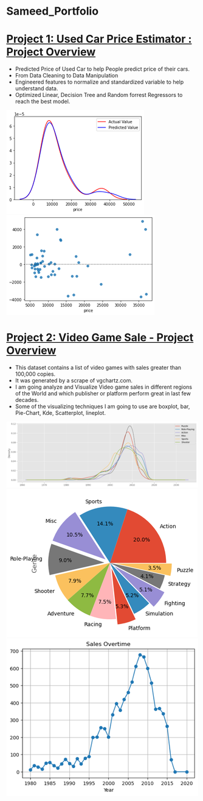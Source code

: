 # Sameed_Portfolio


# [Project 1: Used Car Price Estimator : Project Overview](https://github.com/Sameedahmed123/Cars-Price-Prediction)
* Predicted Price of Used Car to help People predict price of their cars.
* From Data Cleaning to Data Manipulation
* Engineered features to normalize and standardized variable to help understand data.
* Optimized Linear, Decision Tree and Random forrest Regressors to reach the best model.

![](/images/download%20(1).png)
![](/images/download%20(3).png)

# [Project 2: Video Game Sale - Project Overview](https://github.com/Sameedahmed123/Video-Game)
* This dataset contains a list of video games with sales greater than 100,000 copies. 
* It was generated by a scrape of vgchartz.com. 
* I am going analyze and Visualize Video game sales in different regions of the World and which publisher or platform perform great in last few decades. 
* Some of the visualizing techniques I am going to use are boxplot, bar, Pie-Chart, Kde, Scatterplot, lineplot.

![](/images/project2.png)
![](/images/project2pie.png)
![](/images/project2sales.png)
